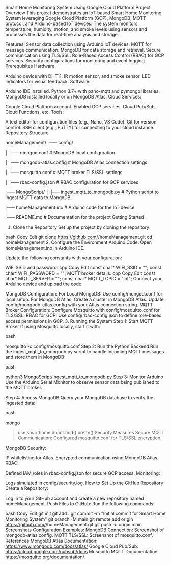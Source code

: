 Smart Home Monitoring System Using Google Cloud Platform
Project Overview
This project demonstrates an IoT-based Smart Home Monitoring System leveraging Google Cloud Platform (GCP), MongoDB, MQTT protocol, and Arduino-based IoT devices. The system monitors temperature, humidity, motion, and smoke levels using sensors and processes the data for real-time analysis and storage.

Features:
Sensor data collection using Arduino IoT devices.
MQTT for message communication.
MongoDB for data storage and retrieval.
Secure communication using TLS/SSL.
Role-Based Access Control (RBAC) for GCP services.
Security configurations for monitoring and event logging.
Prerequisites
Hardware:

Arduino device with DHT11, IR motion sensor, and smoke sensor.
LED indicators for visual feedback.
Software:

Arduino IDE installed.
Python 3.7+ with paho-mqtt and pymongo libraries.
MongoDB installed locally or on MongoDB Atlas.
Cloud Services:

Google Cloud Platform account.
Enabled GCP services: Cloud Pub/Sub, Cloud Functions, etc.
Tools:

A text editor for configuration files (e.g., Nano, VS Code).
Git for version control.
SSH client (e.g., PuTTY) for connecting to your cloud instance.
Repository Structure

homeManagement/
├── config/

│   ├── mongod.conf               # MongoDB local configuration

│   ├── mongodb-atlas.config      # MongoDB Atlas connection settings

│   ├── mosquitto.conf            # MQTT broker TLS/SSL settings

│   ├── rbac-config.json          # RBAC configuration for GCP services

├── MongoScript/
				│   ├── ingest_mqtt_to_mongodb.py # Python script to ingest MQTT data to MongoDB
		
├── homeManagement.ino            # Arduino code for the IoT device

└── README.md                     # Documentation for the project
Getting Started
1. Clone the Repository
Set up the project by cloning the repository:

bash
Copy
Edit
git clone https://github.com/<MLAshahid>/homeManagement.git
cd homeManagement
2. Configure the Environment
Arduino Code:
Open homeManagement.ino in Arduino IDE.

Update the following constants with your configuration:

WiFi SSID and password:
cpp
Copy
Edit
const char* WIFI_SSID = "<Your-WiFi-SSID>";
const char* WIFI_PASSWORD = "<Your-WiFi-Password>";
MQTT broker details:
cpp
Copy
Edit
const char* MQTT_SERVER = "<Your-MQTT-Broker-IP>";
const char* MQTT_TOPIC = "iot";
Connect your Arduino device and upload the code.

MongoDB Configuration:
For Local MongoDB: Use config/mongod.conf for local setup.
For MongoDB Atlas:
Create a cluster in MongoDB Atlas.
Update config/mongodb-atlas.config with your Atlas connection string.
MQTT Broker Configuration:
Configure Mosquitto with config/mosquitto.conf for TLS/SSL.
RBAC for GCP:
Use config/rbac-config.json to define role-based access permissions in GCP.
3. Running the System
Step 1: Start MQTT Broker
If using Mosquitto locally, start it with:

bash

mosquitto -c config/mosquitto.conf
Step 2: Run the Python Backend
Run the ingest_mqtt_to_mongodb.py script to handle incoming MQTT messages and store them in MongoDB:

bash

python3 MongoScript/ingest_mqtt_to_mongodb.py
Step 3: Monitor Arduino
Use the Arduino Serial Monitor to observe sensor data being published to the MQTT broker.

Step 4: Access MongoDB
Query your MongoDB database to verify the ingested data:

bash

mongo
> use smarthome
> db.iot.find().pretty()
Security Measures
Secure MQTT Communication: Configured mosquitto.conf for TLS/SSL encryption.

MongoDB Security:

IP whitelisting for Atlas.
Encrypted communication using MongoDB Atlas.
RBAC:

Defined IAM roles in rbac-config.json for secure GCP access.
Monitoring:

Logs simulated in config/security.log.
How to Set Up the GitHub Repository
Create a Repository:

Log in to your GitHub account and create a new repository named homeManagement.
Push Files to GitHub: Run the following commands:

bash
Copy
Edit
git init
git add .
git commit -m "Initial commit for Smart Home Monitoring System"
git branch -M main
git remote add origin https://github.com/<your-username>/homeManagement.git
git push -u origin main
Screenshots
Configuration Examples:
MongoDB Connection: Screenshot of mongodb-atlas.config.
MQTT TLS/SSL: Screenshot of mosquitto.conf.
References
MongoDB Atlas Documentation: https://www.mongodb.com/docs/atlas/
Google Cloud Pub/Sub: https://cloud.google.com/pubsub/docs
Mosquitto MQTT Documentation: https://mosquitto.org/documentation/
